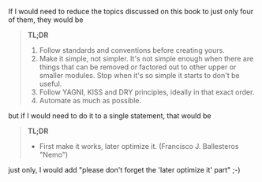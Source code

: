 If I would need to reduce the topics discussed on this book to just only four of
them, they would be

> **TL;DR**
>
> 1. Follow standards and conventions before creating yours.
> 2. Make it simple, not simpler. It's not simple enough when there are things
     that can be removed or factored out to other upper or smaller modules. Stop
     when it's so simple it starts to don't be useful.
> 3. Follow YAGNI, KISS and DRY principles, ideally in that exact order.
> 4. Automate as much as possible.

but if I would need to do it to a single statement, that would be

> **TL;DR**
>
> - First make it works, later optimize it. (Francisco J. Ballesteros "Nemo")

just only, I would add "please don't forget the 'later optimize it' part" ;-)
